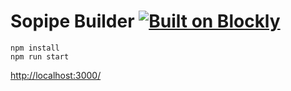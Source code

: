 # Sopipe Builder [![Built on Blockly](https://tinyurl.com/built-on-blockly)](https://github.com/google/blockly)

```
npm install
npm run start
```

[http://localhost:3000/](http://localhost:3000/)
